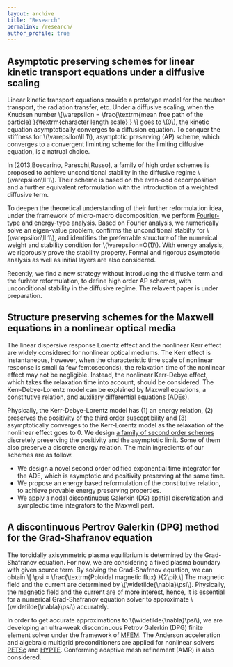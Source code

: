 ```yaml
---
layout: archive
title: "Research"
permalink: /research/
author_profile: true
---
```

Asymptotic preserving schemes for linear kinetic transport equations under a diffusive scaling
--------------------------
Linear kinetic transport equations provide a prototype model for the neutron transport, the radiation transfer, etc. Under a diffusive scaling, when the Knudsen number 
\\[\varepsilon = \frac{\textrm{mean free path of the particle} }{\textrm{character length scale} } \\]
goes to \\(0\\), the kinetic equation asymptotically converges to a diffusion equation. To conquer the stiffness for \\(\varepsilon\ll 1\\), asymptotic preserving (AP) scheme, which converges to a convergent liminting scheme for the limiting diffusive equation, is a natrual choice.

In [2013,Boscarino, Pareschi,Russo], a family of high order schemes is proposed to achieve unconditional stability in the diffusive regime \\(\varepsilon\ll 1\\). Their scheme is based on the even-odd decomposition and a further equivalent reformulation with the introduction of a weighted diffusive term.

To deepen the theoretical understanding of their further reformulation idea, under the framework of micro-macro decomposition, we perform [Fourier-type](https://homepages.rpi.edu/~lif/papers/paper_APN1_Peng.pdf) and energy-type analysis. Based on Fourier analysis, we numerically solve an eigen-value problem, confirms the unconditional stabilty for \\(\varepsilon\ll 1\\), and identifies the preferrable structure of the numerical weight and stability condition for \\(\varepsilon=O(1)\\). With energy analysis, we rigorously prove the stability property. Formal and rigorous asymptotic analysis as well as initial layers  are also considered.

Recently, we find a new strategy without introducing the diffusive term and the furhter reformulation, to define high order AP schemes, with unconditional stability in the diffusive regime. The relavent paper is under preparation.


Structure preserving schemes for the Maxwell equations in a nonlinear optical media
------------------------
The linear dispersive response Lorentz effect and the nonlinear Kerr effect are widely considered for nonlinear optical mediums.  The Kerr effect is instantaneous, however, when the characteristic time scale of nonlinear response is small (a few femtoseconds), the relaxation time of the nonlinear effect may not be negligible. Instead, the nonlinear Kerr-Debye effect, which takes the relaxation time into account, should be considered. The Kerr-Debye-Lorentz model can be explained by Maxwell equations, a constitutive relation, and auxiliary differential equations (ADEs).

Physically, the Kerr-Debye-Lorentz model has (1) an energy relation, (2) preserves the positivity of the third order susceptibility and (3) asymptotically converges to the Kerr-Lorentz model as the relaxation of the nonlinear effect goes to 0. We design [a family of second order schemes](https://homepages.rpi.edu/~lif/papers/paperOPAP_peng.pdf) discretely preserving the positivity and the asymptotic limit. Some of them also preserve a discrete energy relation. The main ingredients of our schemes are as follow.
- We design a novel second order odified exponential time integrator for the ADE, which is asymptotic and positivity preserving at the same time.
- We propose an energy based reformulation of the constitutive relation, to achieve provable energy preserving properties.
- We apply a nodal discontinuous Galerkin (DG) spatial discretization and symplectic time integrators to the Maxwell part.

A discontinuous Pertrov Galerkin (DPG) method for the Grad-Shafranov equation
--------------------------
The toroidally axisymmetric plasma equilibrium is determined by the Grad-Shafranov equation. For now, we are considering a fixed plasma boundary with given source term. By solving the Grad-Shafrnov equation, we can obtain
\\[ \psi = \frac{\textrm{Poloidal magnetic flux} }{2\pi}.\\]
The magnetic field and the current are determined by \\(\widetilde{\nabla}\psi\\). Physically, the magnetic field and the current are of more interest, hence, it is essential for a numerical Grad-Shafranov equation solver to approximate \\(\widetilde{\nabla}\psi\\) accurately. 

In order to get accurate approximations to \\(\widetilde{\nabla}\psi\\), we are developing an ultra-weak discontinuous Petrov Galerkin (DPG) finite element solver under the framework of [MFEM](https://mfem.org/). The Anderson acceleration and algebraic multigrid preconditioners are applied for nonlinear solvers [PETSc](https://www.mcs.anl.gov/petsc/) and [HYPTE](https://computing.llnl.gov/projects/hypre-scalable-linear-solvers-multigrid-methods). Conforming adaptive mesh refinement (AMR) is also considered.
